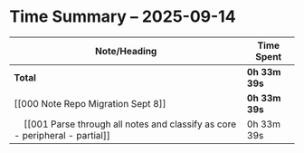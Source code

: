 # Time Summary – 2025-09-14

| Note/Heading | Time Spent |
|--------------|------------|
| **Total** | **0h 33m 39s** |
| [[000 Note Repo Migration Sept 8]] | **0h 33m 39s** |
| &nbsp;&nbsp;&nbsp;&nbsp;[[001 Parse through all notes and classify as core - peripheral - partial]] | 0h 33m 39s |

